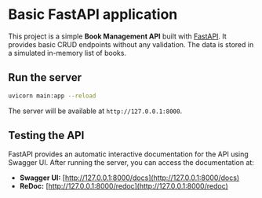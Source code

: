 # **Basic FastAPI application**

This project is a simple **Book Management API** built with [FastAPI](https://fastapi.tiangolo.com/). It provides basic CRUD endpoints without any validation. The data is stored in a simulated in-memory list of books.

## **Run the server**

```bash
uvicorn main:app --reload
```

The server will be available at `http://127.0.0.1:8000`.

## **Testing the API**

FastAPI provides an automatic interactive documentation for the API using Swagger UI. After running the server, you can access the documentation at:

- **Swagger UI:** [http://127.0.0.1:8000/docs](http://127.0.0.1:8000/docs)
- **ReDoc:** [http://127.0.0.1:8000/redoc](http://127.0.0.1:8000/redoc)